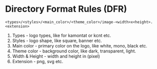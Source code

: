 
# Directory Format Rules (DFR)

```
<types>/<styles>/<main_color>/<theme_color>/image-<width>x<height>.<extension>
```

1. Types - logo types, like for kamontat or kcnt etc.
2. Styles - logo shape, like square, banner etc.
3. Main color - primary color on the logo, like white, mono, black etc.
4. Theme color - background color, like dark, transparent, light.
5. Width & Height - width and height in (pixel)
6. Extension - png, svg etc.

